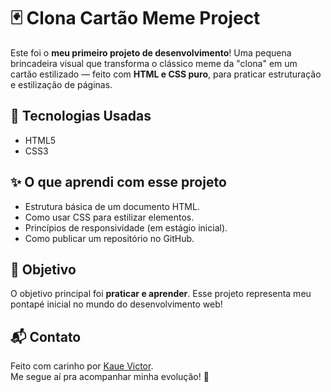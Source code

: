 # 🃏 Clona Cartão Meme Project

Este foi o **meu primeiro projeto de desenvolvimento**! Uma pequena brincadeira visual que transforma o clássico meme da "clona" em um cartão estilizado — feito com **HTML e CSS puro**, para praticar estruturação e estilização de páginas.

## 🚀 Tecnologias Usadas

- HTML5
- CSS3

## ✨ O que aprendi com esse projeto

- Estrutura básica de um documento HTML.
- Como usar CSS para estilizar elementos.
- Princípios de responsividade (em estágio inicial).
- Como publicar um repositório no GitHub.

## 🎯 Objetivo

O objetivo principal foi **praticar e aprender**. Esse projeto representa meu pontapé inicial no mundo do desenvolvimento web!

## 📬 Contato

Feito com carinho por [Kaue Victor](https://github.com/kauevictor30).  
Me segue aí pra acompanhar minha evolução! 🚀
